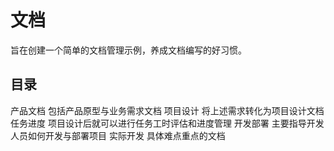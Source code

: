 # 文档

旨在创建一个简单的文档管理示例，养成文档编写的好习惯。

## 目录

产品文档 包括产品原型与业务需求文档
项目设计 将上述需求转化为项目设计文档
任务进度 项目设计后就可以进行任务工时评估和进度管理
开发部署 主要指导开发人员如何开发与部署项目
实际开发 具体难点重点的文档
